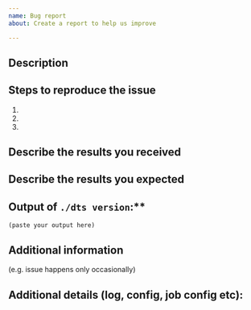 ```yaml
---
name: Bug report
about: Create a report to help us improve

---
```


<!--
Before reporting an issue, make a search and ensure there is no similar existing issue. If there is one, you can comment there.

The GitHub issue tracker is for bug reports and feature requests. **Do not ask for usage or error solution here.** General support for **Dtle** can be found at:

- Dtle Support QQ Group: 852990221
-->

## Description

<!--
Briefly describe the problem in a few paragraphs.
-->

## Steps to reproduce the issue
1. 
2. 
3. 

## Describe the results you received


## Describe the results you expected

## Output of `./dts version`:**

```
(paste your output here)
```

## Additional information

(e.g. issue happens only occasionally)


## Additional details (log, config, job config etc):
<!--
1. default file path 
   - config: /etc/dts/dts.conf
   - log: /var/log/dts.log
   - job: your local file, or get from dts
     - curl -XGET "http://127.0.0.1:8190/v1/job/<job_uuid>"
4. mask sensitive infomation (e.g. IP, username and password)"
5. paste short files or the key part
6. provide large files as attachments (compress if necessary)
-->
